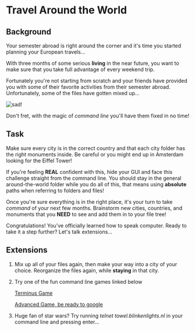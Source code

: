 # Travel Around the World

## Background

Your semester abroad is right around the corner and it's time you started planning your European travels...

With three months of some serious **living** in the near future, you want to make sure that you take full advantage of every weekend trip.

Fortunately you're not starting from scratch and your friends have provided you with some of their favorite activities from their semester abroad. Unfortunately, some of the files have gotten mixed up...

![sad!](https://media.giphy.com/media/QajHhLKW3VRcs/giphy.gif)


Don't fret, with the magic of *command line* you'll have them fixed in no time!

## Task

Make sure every city is in the correct country and that each city folder has the right monuments inside. Be careful or you might end up in Amsterdam looking for the Eiffel Tower!

If you're feeling **REAL** confident with this, hide your GUI and face this challenge straight from the command line. You should stay in the general around-the-world folder while you do all of this, that means using **absolute** paths when referring to folders and files!

Once you're sure everything is in the right place, it's your turn to take *command* of your next few months. Brainstorm new cities, countries, and monuments that you **NEED** to see and add them in to your file tree!

Congratulations! You've officially learned how to speak computer. Ready to take it a step further? Let's talk extensions...

## Extensions

1. Mix up all of your files again, then make your way into a city of your choice. Reorganize the files again, while **staying** in that city.
2. Try one of the fun command line games linked below

    [Terminus Game](http://www.mprat.org/Terminus/)

    [Advanced Game, be ready to google](https://cmdchallenge.com/#/print_file_contents)

3. Huge fan of star wars? Try running *telnet towel.blinkenlights.nl* in your command line and pressing enter...
